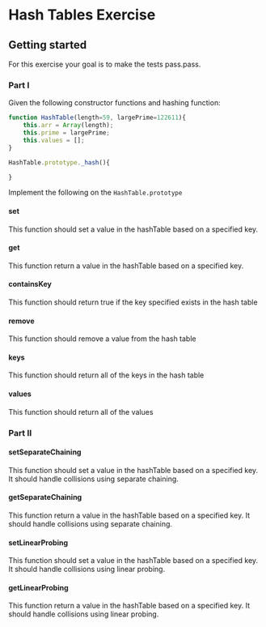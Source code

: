 # Hash Tables Exercise

## Getting started

For this exercise your goal is to make the tests pass.pass. 

### Part I

Given the following constructor functions and hashing function:

```js
function HashTable(length=59, largePrime=122611){
    this.arr = Array(length);
    this.prime = largePrime;
    this.values = [];
}

HashTable.prototype._hash(){

}
```

Implement the following on the `HashTable.prototype`

#### set

This function should set a value in the hashTable based on a specified key.

#### get

This function return a value in the hashTable based on a specified key.

#### containsKey

This function should return true if the key specified exists in the hash table

#### remove

This function should remove a value from the hash table

#### keys

This function should return all of the keys in the hash table

#### values

This function should return all of the values

### Part II

#### setSeparateChaining

This function should set a value in the hashTable based on a specified key. It should handle collisions using separate chaining.

#### getSeparateChaining

This function return a value in the hashTable based on a specified key. It should handle collisions using separate chaining.

#### setLinearProbing

This function should set a value in the hashTable based on a specified key. It should handle collisions using linear probing.


#### getLinearProbing

This function return a value in the hashTable based on a specified key. It should handle collisions using linear probing.

